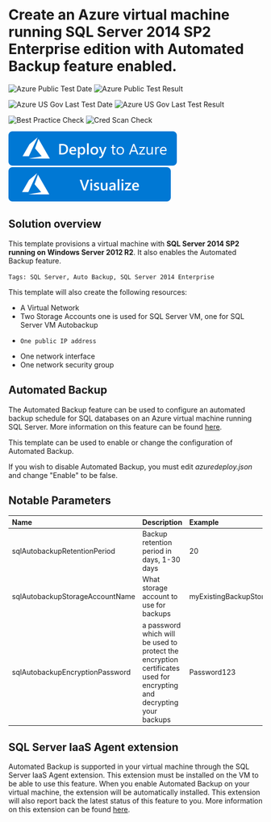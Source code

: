 # Create an Azure virtual machine running SQL Server 2014 SP2 Enterprise edition with Automated Backup feature enabled.

![Azure Public Test Date](https://azurequickstartsservice.blob.core.windows.net/badges/201-vm-sql-full-autobackup/PublicLastTestDate.svg)
![Azure Public Test Result](https://azurequickstartsservice.blob.core.windows.net/badges/201-vm-sql-full-autobackup/PublicDeployment.svg)

![Azure US Gov Last Test Date](https://azurequickstartsservice.blob.core.windows.net/badges/201-vm-sql-full-autobackup/FairfaxLastTestDate.svg)
![Azure US Gov Last Test Result](https://azurequickstartsservice.blob.core.windows.net/badges/201-vm-sql-full-autobackup/FairfaxDeployment.svg)

![Best Practice Check](https://azurequickstartsservice.blob.core.windows.net/badges/201-vm-sql-full-autobackup/BestPracticeResult.svg)
![Cred Scan Check](https://azurequickstartsservice.blob.core.windows.net/badges/201-vm-sql-full-autobackup/CredScanResult.svg)

[![Deploy To Azure](https://raw.githubusercontent.com/Azure/azure-quickstart-templates/master/1-CONTRIBUTION-GUIDE/images/deploytoazure.svg?sanitize=true)](https://portal.azure.com/#create/Microsoft.Template/uri/https%3A%2F%2Fraw.githubusercontent.com%2FAzure%2Fazure-quickstart-templates%2Fmaster%2F201-vm-sql-full-autobackup%2Fazuredeploy.json)
[![Visualize](https://raw.githubusercontent.com/Azure/azure-quickstart-templates/master/1-CONTRIBUTION-GUIDE/images/visualizebutton.svg?sanitize=true)](http://armviz.io/#/?load=https%3A%2F%2Fraw.githubusercontent.com%2FAzure%2Fazure-quickstart-templates%2Fmaster%2F201-vm-sql-full-autobackup%2Fazuredeploy.json)

## Solution overview

This template provisions a virtual machine with **SQL Server 2014 SP2 running on
Windows Server 2012 R2**. It also enables the Automated Backup feature.

`Tags: SQL Server, Auto Backup, SQL Server 2014 Enterprise`

This template will also create the following resources:

- A Virtual Network
- Two Storage Accounts one is used for SQL Server VM, one for SQL Server VM
  Autobackup
-     One public IP address
- One network interface
- One network security group

## Automated Backup

The Automated Backup feature can be used to configure an automated backup
schedule for SQL databases on an Azure virtual machine running SQL Server. More
information on this feature can be found
[here](https://azure.microsoft.com/en-us/documentation/articles/virtual-machines-windows-sql-automated-backup/).

This template can be used to enable or change the configuration of Automated
Backup.

If you wish to disable Automated Backup, you must edit _azuredeploy.json_ and
change "Enable" to be false.

## Notable Parameters

| Name                            | Description                                                                                                          | Example                           |
| :------------------------------ | :------------------------------------------------------------------------------------------------------------------- | :-------------------------------- |
| sqlAutobackupRetentionPeriod    | Backup retention period in days, 1-30 days                                                                           | 20                                |
| sqlAutobackupStorageAccountName | What storage account to use for backups                                                                              | myExistingBackupStoragAccountName |
| sqlAutobackupEncryptionPassword | a password which will be used to protect the encryption certificates used for encrypting and decrypting your backups | Password123                       |

## SQL Server IaaS Agent extension

Automated Backup is supported in your virtual machine through the SQL Server
IaaS Agent extension. This extension must be installed on the VM to be able to
use this feature. When you enable Automated Backup on your virtual machine, the
extension will be automatically installed. This extension will also report back
the latest status of this feature to you. More information on this extension can
be found
[here](https://azure.microsoft.com/en-us/documentation/articles/virtual-machines-windows-sql-server-agent-extension/).

